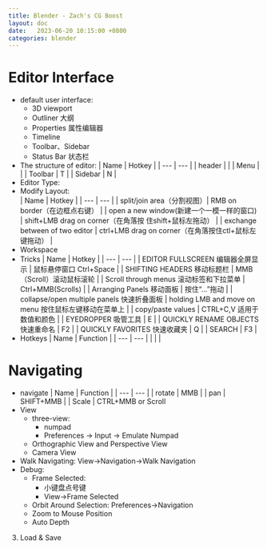 ```yaml
---
title: Blender - Zach's CG Boost
layout: doc
date:   2023-06-20 10:15:00 +0800
categories: blender
---
```


# Editor Interface
- default user interface:
    - 3D viewport
    - Outliner 大纲
    - Properties 属性编辑器
    - Timeline
    - Toolbar、Sidebar
    - Status Bar 状态栏
- The structure of editor:
  | Name | Hotkey |
  | ---  | ---    |
  | header | |
  | Menu | |
  | Toolbar | T |
  | Sidebar | N |
- Editor Type:
- Modify Layout:    
  | Name | Hotkey |
  | ---  | ---    |
  | split/join area（分割视图）| RMB on border（在边框点右键） |
  | open a new window(新建一个一模一样的窗口) | shift+LMB drag on corner（在角落按  住shift+鼠标左拖动） |
  | exchange between of two editor | ctrl+LMB drag on corner（在角落按住ctl+鼠标左键拖动） |
- Workspace
- Tricks
  | Name | Hotkey |
  | ---  | ---    |
  | EDITOR FULLSCREEN 编辑器全屏显示 | 鼠标悬停窗口 Ctrl+Space |
  | SHIFTING HEADERS 移动标题栏 | MMB（Scroll）滚动鼠标滚轮 |
  | Scroll through menus 滚动标签和下拉菜单 | Ctrl+MMB(Scrolls) |
  | Arranging Panels 移动面板 | 按住“...”拖动 |
  | collapse/open multiple panels 快速折叠面板 | holding LMB and move on menu   按住鼠标左键移动在菜单上 |
  | copy/paste values | CTRL+C,V 适用于数值和颜色 |
  | EYEDROPPER 吸管工具 | E |
  | QUICKLY RENAME OBJECTS 快速重命名 | F2 |
  | QUICKLY FAVORITES 快速收藏夹 | Q |
  | SEARCH | F3 |
- Hotkeys
  | Name | Function |
  | ---  | ---    |
  | | |

# Navigating
- navigate
  | Name | Function |
  | ---  | ---    |
  | rotate | MMB |
  | pan | SHIFT+MMB |
  | Scale | CTRL+MMB or Scroll
- View
    - three-view:    
        - numpad
        - Preferences -> Input -> Emulate Numpad
    - Orthographic View and Perspective View
    - Camera View
- Walk Navigating:  View->Navigation->Walk Navigation
- Debug:
    - Frame Selected:    
        - 小键盘点号键
        - View->Frame Selected
    - Orbit Around Selection:    Preferences->Navigation
    - Zoom to Mouse Position
    - Auto Depth

3. Load & Save
